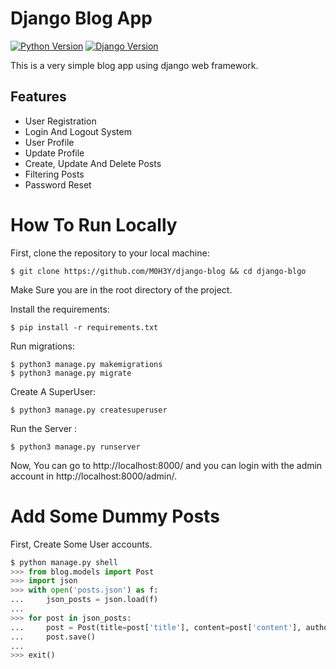 # Django Blog App

[![Python Version](https://img.shields.io/badge/python-3.7-brightgreen.svg)](https://python.org)
[![Django Version](https://img.shields.io/badge/django-2.1-brightgreen.svg)](https://djangoproject.com)

This is a very simple blog app using django web framework.

Features 
--

- User Registration
- Login And Logout System
- User Profile
- Update Profile
- Create, Update And Delete Posts
- Filtering Posts
- Password Reset

# How To Run Locally 

First, clone the repository to your local machine: 
```
$ git clone https://github.com/M0H3Y/django-blog && cd django-blgo
```
Make Sure you are in the root directory of the project.

Install the requirements:
```
$ pip install -r requirements.txt
```

Run migrations: 
```
$ python3 manage.py makemigrations 
$ python3 manage.py migrate
```

Create A SuperUser:

```
$ python3 manage.py createsuperuser  
```

Run the Server : 

```
$ python3 manage.py runserver
```

Now, You can go to http://localhost:8000/ and you can login with the admin account in http://localhost:8000/admin/.

# Add Some Dummy Posts

First, Create Some User accounts. 

```python
$ python manage.py shell
>>> from blog.models import Post
>>> import json
>>> with open('posts.json') as f:
...     json_posts = json.load(f)
...
>>> for post in json_posts:
...     post = Post(title=post['title'], content=post['content'], author_id=post['user_id'])
...     post.save()
...
>>> exit()
```

